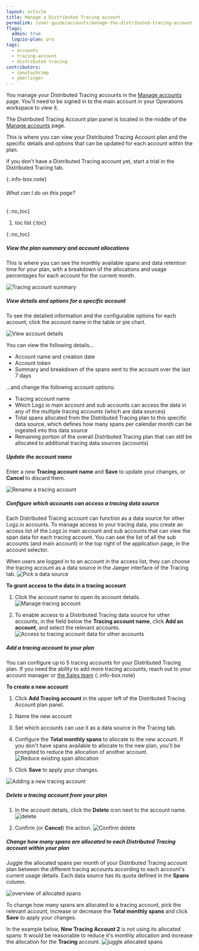 ```yaml
---
layout: article
title: Manage a Distributed Tracing account
permalink: /user-guide/accounts/manage-the-distributed-tracing-account.html
flags:
  admin: true
  logzio-plan: pro
tags:
  - accounts
  - tracing-account
  - distributed tracing
contributors:
  - imnotashrimp
  - yberlinger
---
```



You manage your Distributed Tracing accounts
in the [Manage accounts](https://app.logz.io/#/dashboard/settings/manage-accounts) page.
You'll need to be signed in to the main account in your Operations workspace to view it.

The Distributed Tracing Account plan panel is located in the middle of the [Manage accounts](https://app.logz.io/#/dashboard/settings/manage-accounts) page. 

This is where you can view your Distributed Tracing Account plan and the specific details and options that can be updated for each account within the plan.

If you don't have a Distributed Tracing account yet, start a trial in the Distributed Tracing tab.
<!-- reach out to your account manager or email [the Sales team](mailto:sales@logz.io).-->
{:.info-box.note}

###### What can I do on this page?
{:.no_toc}

1. toc list
{:toc}

{:.no_toc}

<div class="tasklist">

##### View the plan summary and account allocations

This is where you can see the monthly available spans and data retention time for your plan, with a breakdown of the allocations and usage percentages for each account for the current month. 

![Tracing account summary](https://dytvr9ot2sszz.cloudfront.net/logz-docs/accounts/seetracingaccounts1.png)

##### View details and options for a specific account

To see the detailed information and the configurable options for each account, click the account name in the table or pie chart. 

![View account details](https://dytvr9ot2sszz.cloudfront.net/logz-docs/accounts/seeaccount-details.png)

You can view the following details...

* Account name and creation date 
* Account token
* Summary and breakdown of the spans sent to the account over the last 7 days

...and change the following account options: 

* Tracing account name
* Which Logz.io main account and sub accounts can access the data in any of the multiple tracing accounts (which are data sources)
* Total spans allocated from the Distributed Tracing plan to this specific data source, which defines how many spans per calendar month can be ingested into this data source
* Remaining portion of the overall Distributed Tracing plan that can still be allocated to additional tracing data sources (accounts) 

##### Update the account name

Enter a new **Tracing account name** and **Save** to update your changes, or **Cancel** to discard them.

![Rename a tracing account](https://dytvr9ot2sszz.cloudfront.net/logz-docs/accounts/newtracingname.png)

##### Configure which accounts can access a tracing data source

Each Distributed Tracing account can function as a data source for other Logz.io accounts.
To manage access to your tracing data, you create an access list of the Logz.io main account and sub accounts that can view the span data for each tracing account. You can see the list of all the sub accounts (and main account) in the top right of the application page, in the account selector.

When users are logged in to an account in the access list,
they can choose the tracing account as a data source in the Jaeger interface of the Tracing tab.
![Pick a data source](https://dytvr9ot2sszz.cloudfront.net/logz-docs/distributed-tracing/tracing-data-source.gif)

**To grant access to the data in a tracing account**

  1. Click the account name to open its account details. 
  ![Manage tracing account](https://dytvr9ot2sszz.cloudfront.net/logz-docs/accounts/accounts-manage-tracing-subaccts4.png)


  2. To enable access to a Distributed Tracing data source for other accounts, in the field below the **Tracing account name**, click **Add an account**, and select the relevant accounts. 
  ![Access to tracing account data for other accounts](https://dytvr9ot2sszz.cloudfront.net/logz-docs/accounts/accounts-access-4tracing-subaccts3.gif)


##### Add a tracing account to your plan

You can configure up to 5 tracing accounts for your Distributed Tracing plan. If you need the ability to add more tracing accounts, reach out to your account manager or [the Sales team](mailto:sales@logz.io)
{:.info-box.note}

**To create a new account**

1. Click **Add Tracing account** in the upper left of the Distributed Tracing Account plan panel.
2. Name the new account
3. Set which accounts can use it as a data source in the Tracing tab. 
4. Configure the **Total monthly spans** to allocate to the new account. 
   If you don't have spans available to allocate to the new plan, you'll be prompted to reduce the allocation of another account.
   ![Reduce existing span allocation](https://dytvr9ot2sszz.cloudfront.net/logz-docs/accounts/reduce-allocation.png)

   
5. Click **Save** to apply your changes.

![Adding a new tracing account](https://dytvr9ot2sszz.cloudfront.net/logz-docs/accounts/add-new-tracingacct.gif)

##### Delete a tracing account from your plan
 
1. In the account details, click the **Delete** icon next to the account name.
  ![delete](https://dytvr9ot2sszz.cloudfront.net/logz-docs/accounts/delete-tracing1.png)   

2. Confirm (or **Cancel**) the action. 
  ![Confirm delete](https://dytvr9ot2sszz.cloudfront.net/logz-docs/accounts/confirm-delete-tracingacct2.png)


##### Change how many spans are allocated to each Distributed Tracing account within your plan

Juggle the allocated spans per month of your Distributed Tracing account plan between the different tracing accounts according to each account's current usage details. Each data source has its quota defined in the **Spans** column. 

![overview of allocated spans](https://dytvr9ot2sszz.cloudfront.net/logz-docs/accounts/spanscolumn.png)

To change how many spans are allocated to a tracing account, pick the relevant account, increase or decrease the **Total monthly spans** and click **Save** to apply your changes.

In the example below, **New Tracing Account 2**  is not using its allocated spans: It would be reasonable to reduce it's monthly allocation and increase the allocation for the **Tracing** account. 
![juggle allocated spans](https://dytvr9ot2sszz.cloudfront.net/logz-docs/accounts/shiftspans-betweenaccts2.png)


</div>





